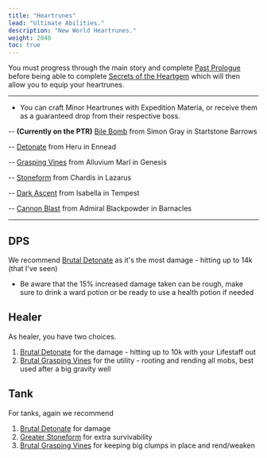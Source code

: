 ```yaml
---
title: "Heartrunes"
lead: "Ultimate Abilities."
description: "New World Heartrunes."
weight: 2040
toc: true
---
```


You must progress through the main story and complete <a href="https://nwdb.info/db/quest/1625_0202_pastprologue" target="_blank">Past Prologue</a> before being able to complete <a href="https://nwdb.info/db/quest/16_side_19_helpwarden" target="_blank">Secrets of the Heartgem</a> which will then allow you to equip your heartrunes.


---

- You can craft Minor Heartrunes with Expedition Materia, or receive them as a guaranteed drop from their respective boss.

-- **(Currently on the PTR)** <a href="https://ptr.nwdb.info/db/item/runebilebombt1" target="_blank">Bile Bomb</a> from Simon Gray in Startstone Barrows
  
-- <a href="https://nwdb.info/db/item/runedetonatet1" target="_blank">Detonate</a> from Heru in Ennead

-- <a href="https://nwdb.info/db/item/runegraspingvinest1" target="_blank">Grasping Vines</a> from Alluvium Marl in Genesis

-- <a href="https://nwdb.info/db/item/runestoneformt1" target="_blank">Stoneform</a> from Chardis in Lazarus

-- <a href="https://nwdb.info/db/item/runehereticsfallt1" target="_blank">Dark Ascent</a> from Isabella in Tempest

-- <a href="https://nwdb.info/db/item/runecannonblastt1" target="_blank">Cannon Blast</a> from Admiral Blackpowder in Barnacles

---


## DPS

We recommend <a href="https://nwdb.info/db/item/runedetonatet3c" target="_blank">Brutal Detonate</a> as it's the most damage - hitting up to 14k (that I've seen)

- Be aware that the 15% increased damage taken can be rough, make sure to drink a ward potion or be ready to use a health potion if needed

## Healer

As healer, you have two choices.
1. <a href="https://nwdb.info/db/item/runedetonatet3c" target="_blank">Brutal Detonate</a> for the damage - hitting up to 10k with your Lifestaff out
2. <a href="https://nwdb.info/db/item/runegraspingvinest3c" target="_blank">Brutal Grasping Vines</a> for the utility - rooting and rending all mobs, best used after a big gravity well


## Tank

For tanks, again we recommend 

1. <a href="https://nwdb.info/db/item/runedetonatet3c" target="_blank">Brutal Detonate</a> for damage
2. <a href="https://nwdb.info/db/item/runestoneformt3a" target="_blank">Greater Stoneform</a> for extra survivability
3. <a href="https://nwdb.info/db/item/runegraspingvinest3c" target="_blank">Brutal Grasping Vines</a> for keeping big clumps in place and rend/weaken

